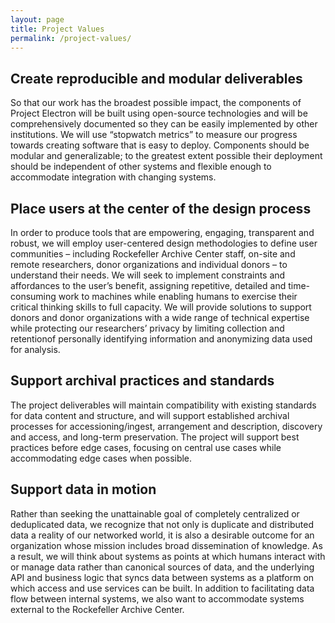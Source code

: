 ```yaml
---
layout: page
title: Project Values
permalink: /project-values/
---
```


## Create reproducible and modular deliverables
So that our work has the broadest possible impact, the components of Project Electron will be built using open-source
technologies and will be comprehensively documented so they can be easily implemented by other institutions. We will use
“stopwatch metrics” to measure our progress towards creating software that is easy to deploy. Components should be
modular and generalizable; to the greatest extent possible their deployment should be independent of other systems and flexible
enough to accommodate integration with changing systems.

## Place users at the center of the design process
In order to produce tools that are empowering, engaging, transparent and robust, we will employ user-centered design methodologies
to define user communities – including Rockefeller Archive Center staff, on-site and remote researchers, donor organizations and
individual donors – to understand their needs. We will seek to implement constraints and affordances to the user’s benefit, assigning
repetitive, detailed and time-consuming work to machines while enabling humans to exercise their critical thinking skills to full
capacity. We will provide solutions to support donors and donor organizations with a wide range of technical expertise while protecting
our researchers’ privacy by limiting collection and retentionof personally identifying information and anonymizing data used for analysis.

## Support archival practices and standards
The project deliverables will maintain compatibility with existing standards for data content and structure, and will support established
archival processes for accessioning/ingest, arrangement and description, discovery and access, and long-term preservation. The project
will support best practices before edge cases, focusing on central use cases while accommodating edge cases when possible.

## Support data in motion
Rather than seeking the unattainable goal of completely centralized or deduplicated data, we recognize that not only is duplicate and
distributed data a reality of our networked world, it is also a desirable outcome for an organization whose mission includes broad
dissemination of knowledge. As a result, we will think about systems as points at which humans interact with or manage data rather than
canonical sources of data, and the underlying API and business logic that syncs data between systems as a platform on which access and use
services can be built. In addition to facilitating data flow between internal systems, we also want to accommodate systems external to the Rockefeller Archive Center.
